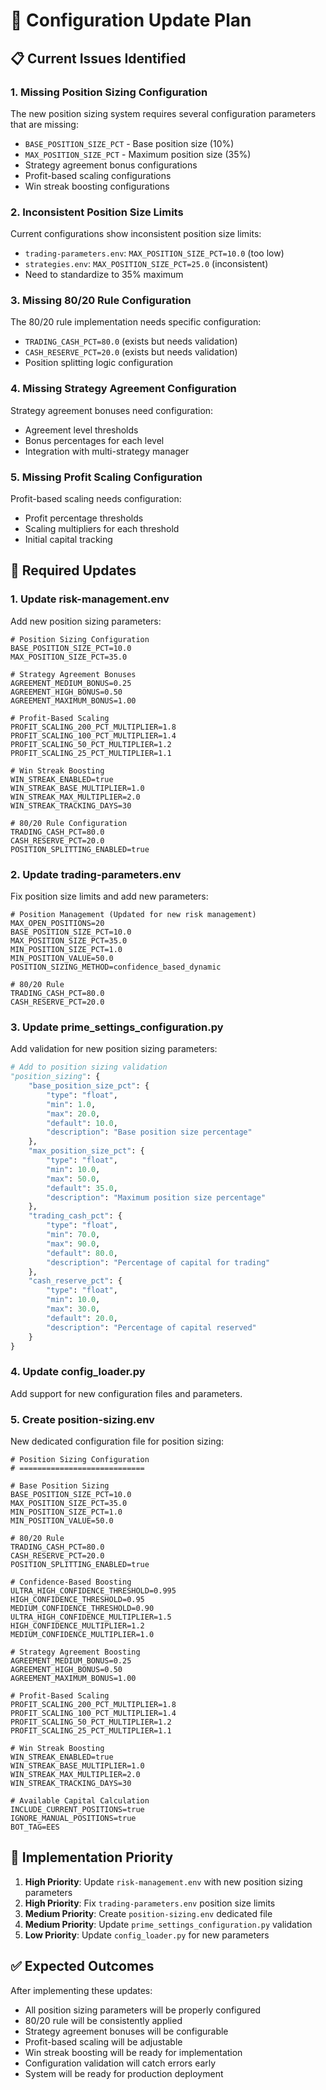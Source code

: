 # 🔧 Configuration Update Plan

## 📋 Current Issues Identified

### **1. Missing Position Sizing Configuration**
The new position sizing system requires several configuration parameters that are missing:

- `BASE_POSITION_SIZE_PCT` - Base position size (10%)
- `MAX_POSITION_SIZE_PCT` - Maximum position size (35%)
- Strategy agreement bonus configurations
- Profit-based scaling configurations
- Win streak boosting configurations

### **2. Inconsistent Position Size Limits**
Current configurations show inconsistent position size limits:
- `trading-parameters.env`: `MAX_POSITION_SIZE_PCT=10.0` (too low)
- `strategies.env`: `MAX_POSITION_SIZE_PCT=25.0` (inconsistent)
- Need to standardize to 35% maximum

### **3. Missing 80/20 Rule Configuration**
The 80/20 rule implementation needs specific configuration:
- `TRADING_CASH_PCT=80.0` (exists but needs validation)
- `CASH_RESERVE_PCT=20.0` (exists but needs validation)
- Position splitting logic configuration

### **4. Missing Strategy Agreement Configuration**
Strategy agreement bonuses need configuration:
- Agreement level thresholds
- Bonus percentages for each level
- Integration with multi-strategy manager

### **5. Missing Profit Scaling Configuration**
Profit-based scaling needs configuration:
- Profit percentage thresholds
- Scaling multipliers for each threshold
- Initial capital tracking

## 🎯 Required Updates

### **1. Update risk-management.env**
Add new position sizing parameters:

```env
# Position Sizing Configuration
BASE_POSITION_SIZE_PCT=10.0
MAX_POSITION_SIZE_PCT=35.0

# Strategy Agreement Bonuses
AGREEMENT_MEDIUM_BONUS=0.25
AGREEMENT_HIGH_BONUS=0.50
AGREEMENT_MAXIMUM_BONUS=1.00

# Profit-Based Scaling
PROFIT_SCALING_200_PCT_MULTIPLIER=1.8
PROFIT_SCALING_100_PCT_MULTIPLIER=1.4
PROFIT_SCALING_50_PCT_MULTIPLIER=1.2
PROFIT_SCALING_25_PCT_MULTIPLIER=1.1

# Win Streak Boosting
WIN_STREAK_ENABLED=true
WIN_STREAK_BASE_MULTIPLIER=1.0
WIN_STREAK_MAX_MULTIPLIER=2.0
WIN_STREAK_TRACKING_DAYS=30

# 80/20 Rule Configuration
TRADING_CASH_PCT=80.0
CASH_RESERVE_PCT=20.0
POSITION_SPLITTING_ENABLED=true
```

### **2. Update trading-parameters.env**
Fix position size limits and add new parameters:

```env
# Position Management (Updated for new risk management)
MAX_OPEN_POSITIONS=20
BASE_POSITION_SIZE_PCT=10.0
MAX_POSITION_SIZE_PCT=35.0
MIN_POSITION_SIZE_PCT=1.0
MIN_POSITION_VALUE=50.0
POSITION_SIZING_METHOD=confidence_based_dynamic

# 80/20 Rule
TRADING_CASH_PCT=80.0
CASH_RESERVE_PCT=20.0
```

### **3. Update prime_settings_configuration.py**
Add validation for new position sizing parameters:

```python
# Add to position sizing validation
"position_sizing": {
    "base_position_size_pct": {
        "type": "float",
        "min": 1.0,
        "max": 20.0,
        "default": 10.0,
        "description": "Base position size percentage"
    },
    "max_position_size_pct": {
        "type": "float",
        "min": 10.0,
        "max": 50.0,
        "default": 35.0,
        "description": "Maximum position size percentage"
    },
    "trading_cash_pct": {
        "type": "float",
        "min": 70.0,
        "max": 90.0,
        "default": 80.0,
        "description": "Percentage of capital for trading"
    },
    "cash_reserve_pct": {
        "type": "float",
        "min": 10.0,
        "max": 30.0,
        "default": 20.0,
        "description": "Percentage of capital reserved"
    }
}
```

### **4. Update config_loader.py**
Add support for new configuration files and parameters.

### **5. Create position-sizing.env**
New dedicated configuration file for position sizing:

```env
# Position Sizing Configuration
# ============================

# Base Position Sizing
BASE_POSITION_SIZE_PCT=10.0
MAX_POSITION_SIZE_PCT=35.0
MIN_POSITION_SIZE_PCT=1.0
MIN_POSITION_VALUE=50.0

# 80/20 Rule
TRADING_CASH_PCT=80.0
CASH_RESERVE_PCT=20.0
POSITION_SPLITTING_ENABLED=true

# Confidence-Based Boosting
ULTRA_HIGH_CONFIDENCE_THRESHOLD=0.995
HIGH_CONFIDENCE_THRESHOLD=0.95
MEDIUM_CONFIDENCE_THRESHOLD=0.90
ULTRA_HIGH_CONFIDENCE_MULTIPLIER=1.5
HIGH_CONFIDENCE_MULTIPLIER=1.2
MEDIUM_CONFIDENCE_MULTIPLIER=1.0

# Strategy Agreement Boosting
AGREEMENT_MEDIUM_BONUS=0.25
AGREEMENT_HIGH_BONUS=0.50
AGREEMENT_MAXIMUM_BONUS=1.00

# Profit-Based Scaling
PROFIT_SCALING_200_PCT_MULTIPLIER=1.8
PROFIT_SCALING_100_PCT_MULTIPLIER=1.4
PROFIT_SCALING_50_PCT_MULTIPLIER=1.2
PROFIT_SCALING_25_PCT_MULTIPLIER=1.1

# Win Streak Boosting
WIN_STREAK_ENABLED=true
WIN_STREAK_BASE_MULTIPLIER=1.0
WIN_STREAK_MAX_MULTIPLIER=2.0
WIN_STREAK_TRACKING_DAYS=30

# Available Capital Calculation
INCLUDE_CURRENT_POSITIONS=true
IGNORE_MANUAL_POSITIONS=true
BOT_TAG=EES
```

## 🚀 Implementation Priority

1. **High Priority**: Update `risk-management.env` with new position sizing parameters
2. **High Priority**: Fix `trading-parameters.env` position size limits
3. **Medium Priority**: Create `position-sizing.env` dedicated file
4. **Medium Priority**: Update `prime_settings_configuration.py` validation
5. **Low Priority**: Update `config_loader.py` for new parameters

## ✅ Expected Outcomes

After implementing these updates:
- All position sizing parameters will be properly configured
- 80/20 rule will be consistently applied
- Strategy agreement bonuses will be configurable
- Profit-based scaling will be adjustable
- Win streak boosting will be ready for implementation
- Configuration validation will catch errors early
- System will be ready for production deployment

